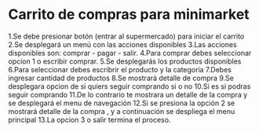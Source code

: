 
# Carrito de compras para minimarket

1.Se debe presionar botón (entrar al supermercado) para iniciar el carrito 
2.Se desplegará un menú con las acciones disponibles
3.Las acciones disponibles son: comprar - pagar - salir.
4.Para comprar debes seleccionar opcion 1 o escribir comprar.
5.Se desplegarás los productos disponibles 
6.Para seleccionar debes escribrir el producto y la categoría
7.Debes ingresar cantidad de productos
8.Se mostrará detalle de compra
9.Se desplegara opcion de si quiers seguir comprando si o no
10.Si es si podras seguir comprando 
11.De lo contrario te mostrara un detalle de la compra y se desplegará el menu de navegación
12.Si se presiona la opción 2 se mostrará detalle de la compra , y a continuación se despliega el menu principal
13.La opcion 3 o salir termina el proceso.

